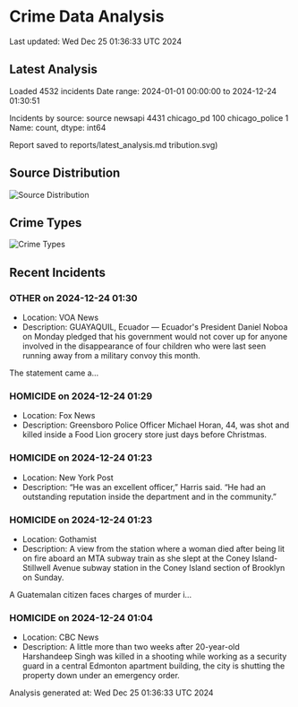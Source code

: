 # Crime Data Analysis
Last updated: Wed Dec 25 01:36:33 UTC 2024

## Latest Analysis

Loaded 4532 incidents
Date range: 2024-01-01 00:00:00 to 2024-12-24 01:30:51

Incidents by source:
source
newsapi           4431
chicago_pd         100
chicago_police       1
Name: count, dtype: int64

Report saved to reports/latest_analysis.md
tribution.svg)

## Source Distribution
![Source Distribution](images/source_distribution.svg)

## Crime Types
![Crime Types](images/crime_types.svg)

## Recent Incidents

### OTHER on 2024-12-24 01:30
- Location: VOA News
- Description: GUAYAQUIL, Ecuador — Ecuador's President Daniel Noboa on Monday pledged that his government would not cover up for anyone involved in the disappearance of four children who were last seen running away from a military convoy this month. 


The statement came a…


### HOMICIDE on 2024-12-24 01:29
- Location: Fox News
- Description: Greensboro Police Officer Michael Horan, 44, was shot and killed inside a Food Lion grocery store just days before Christmas.


### HOMICIDE on 2024-12-24 01:23
- Location: New York Post
- Description: “He was an excellent officer,” Harris said. “He had an outstanding reputation inside the department and in the community.”


### HOMICIDE on 2024-12-24 01:23
- Location: Gothamist
- Description: A view from the station where a woman died after being lit on fire aboard an MTA subway train as she slept at the Coney Island-Stillwell Avenue subway station in the Coney Island section of Brooklyn on Sunday.
 

A Guatemalan citizen faces charges of murder i…


### HOMICIDE on 2024-12-24 01:04
- Location: CBC News
- Description: A little more than two weeks after 20-year-old Harshandeep Singh was killed in a shooting while working as a security guard in a central Edmonton apartment building, the city is shutting the property down under an emergency order.

Analysis generated at: Wed Dec 25 01:36:33 UTC 2024
